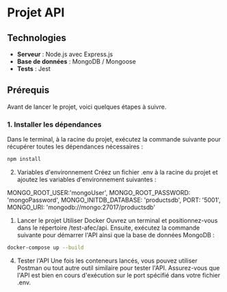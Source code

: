 # Projet API

## Technologies

- **Serveur** : Node.js avec Express.js
- **Base de données** : MongoDB / Mongoose
- **Tests** : Jest

## Prérequis

Avant de lancer le projet, voici quelques étapes à suivre.

### 1. Installer les dépendances

Dans le terminal, à la racine du projet, exécutez la commande suivante pour récupérer toutes les dépendances nécessaires :

```bash
npm install
```

2. Variables d'environnement
Créez un fichier .env à la racine du projet et ajoutez les variables d'environnement suivantes :

MONGO_ROOT_USER:'mongoUser',
MONGO_ROOT_PASSWORD: 'mongoPassword',
MONGO_INITDB_DATABASE: 'productsdb',
PORT: '5001',
MONGO_URI: 'mongodb://mongo:27017/productsdb'


1. Lancer le projet
Utiliser Docker
Ouvrez un terminal et positionnez-vous dans le répertoire /test-afec/api. Ensuite, exécutez la commande suivante pour démarrer l'API ainsi que la base de données MongoDB :

```bash
docker-compose up --build
```

4. Tester l'API
Une fois les conteneurs lancés, vous pouvez utiliser Postman ou tout autre outil similaire pour tester l'API. Assurez-vous que l'API est bien en cours d'exécution sur le port spécifié dans votre fichier .env.

 
